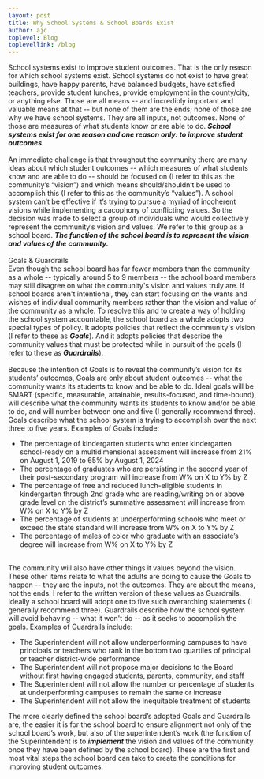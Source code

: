 ```yaml
---
layout: post
title: Why School Systems & School Boards Exist
author: ajc
toplevel: Blog
toplevellink: /blog
---
```


School systems exist to improve student outcomes. That is the only reason for which school systems exist. School systems do not exist to have great buildings, have happy parents, have balanced budgets, have satisfied teachers, provide student lunches, provide employment in the county/city, or anything else. Those are all means -- and incredibly important and valuable means at that -- but none of them are the ends; none of those are why we have school systems. They are all inputs, not outcomes. None of those are measures of what students know or are able to do. <i><b>School systems exist for one reason and one reason only: to improve student outcomes.&nbsp;</b></i><br />
<br />
An immediate challenge is that throughout the community there are many ideas about which student outcomes -- which measures of what students know and are able to do -- should be focused on (I refer to this as the community&#8217;s &#8220;vision&#8221;) and which means should/shouldn&#8217;t be used to accomplish this (I refer to this as the community&#8217;s &#8220;values&#8221;). A school system can&#8217;t be effective if it&#8217;s trying to pursue a myriad of incoherent visions while implementing a cacophony of conflicting values. So the decision was made to select a group of individuals who would collectively represent the community&#8217;s vision and values. We refer to this group as a school board. <i><b>The function of the school board is to represent the vision and values of the community.</b></i><br />
<br />
Goals &amp; Guardrails<br />
Even though the school board has far fewer members than the community as a whole -- typically around 5 to 9 members -- the school board members may still disagree on what the community's vision and values truly are. If school boards aren't intentional, they can start focusing on the wants and wishes of individual community members rather than the vision and value of the community as a whole. To resolve this and to create a way of holding the school system accountable, the school board as a whole adopts two special types of policy. It adopts policies that reflect the community's vision (I refer to these as <b><i>Goals</i></b>). And it adopts policies&nbsp;that describe the community values that must be protected while in pursuit of the goals (I refer to these as&nbsp;<b><i>Guardrails</i></b>).<br />
<br />
Because the intention of Goals is to reveal the community&#8217;s vision for its students&#8217; outcomes, Goals are only about student outcomes -- what the community wants its students to know and be able to do. Ideal goals will be SMART (specific, measurable, attainable, results-focused, and time-bound), will describe what the community wants its students to know and/or be able to do, and will number between one and five (I generally recommend three). Goals describe what the school system is trying to accomplish over the next three to five years. Examples of Goals include:<br />
<ul>
<li>The percentage of kindergarten students who enter kindergarten school-ready on a multidimensional assessment will increase from 21% on August 1, 2019 to 65% by August 1, 2024&nbsp;</li>
<li>The percentage of graduates who are persisting in the second year of their post-secondary program will increase from W% on X to Y% by Z&nbsp;</li>
<li>The percentage of free and reduced lunch-eligible students in kindergarten through 2nd grade who are reading/writing on or above grade level on the district&#8217;s summative assessment will increase from W% on X to Y% by Z&nbsp;</li>
<li>The percentage of students at underperforming schools who meet or exceed the state standard will increase from W% on X to Y% by Z&nbsp;</li>
<li>The percentage of males of color who graduate with an associate&#8217;s degree will increase from W% on X to Y% by Z&nbsp;</li>
</ul>
<br />
The community will also have other things it values beyond the vision. These other items relate to what the adults are doing to cause the Goals to happen -- they are the inputs, not the outcomes. They are about the means, not the ends. I refer to the written version of these values as Guardrails. Ideally a school board will adopt one to five such overarching statements (I generally recommend three). Guardrails describe how the school system will avoid behaving -- what it won't do -- as it seeks to accomplish the goals. Examples of Guardrails include:<br />
<ul>
<li>The Superintendent will not allow underperforming campuses to have principals or teachers who rank in the bottom two quartiles of principal or teacher district-wide performance&nbsp;</li>
<li>The Superintendent will not propose major decisions to the Board without first having engaged students, parents, community, and staff&nbsp;</li>
<li>The Superintendent will not allow the number or percentage of students at underperforming campuses to remain the same or increase&nbsp;</li>
<li>The Superintendent will not allow the inequitable treatment of students&nbsp;</li>
</ul>
The more clearly defined the school board&#8217;s adopted Goals and Guardrails are, the easier it is for the school board to ensure alignment not only of the school board&#8217;s work, but also of the superintendent&#8217;s work (the function of the Superintendent is to <i><b>implement</b></i> the vision and values of the community once they have been defined by the school board). These are the first and most vital steps the school board can take to create the conditions for improving student outcomes.<br />
<br />
